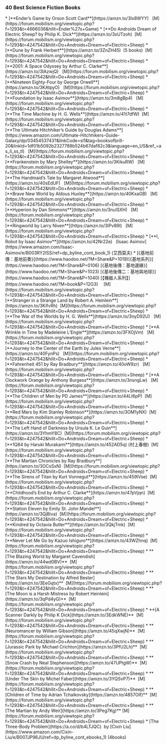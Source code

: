 <h3>40 Best Science Fiction Books </h3>
*   [**Ender’s Game by Orson Scott Card**](https://amzn.to/3Ix8WYY)   [M](https://forum.mobilism.org/viewtopic.php?f=1293&t=4666036&hilit=Ender%27s+Game)
*   [**Do Androids Dream of Electric Sheep? by Philip K. Dick**](https://amzn.to/3xUTzoh)  [M](https://forum.mobilism.org/viewtopic.php?f=1293&t=4247542&hilit=Do+Androids+Dream+of+Electric+Sheep)
*   [**Dune by Frank Herbert**](https://amzn.to/3ZnZH45)  (5 books)  [M](https://forum.mobilism.org/viewtopic.php?f=1293&t=4247542&hilit=Do+Androids+Dream+of+Electric+Sheep)
*   [**2001: A Space Odyssey by Arthur C. Clarke**](https://amzn.to/3IAzwjQ)   [M](https://forum.mobilism.org/viewtopic.php?f=1293&t=4247542&hilit=Do+Androids+Dream+of+Electric+Sheep)
*   [**Nineteen Eighty-Four by George Orwell**](https://amzn.to/3KAtpyO)   [M](https://forum.mobilism.org/viewtopic.php?f=1293&t=4247542&hilit=Do+Androids+Dream+of+Electric+Sheep)
*   [**Foundation by Isaac Asimov**](https://amzn.to/3m8gBp4)   [M](https://forum.mobilism.org/viewtopic.php?f=1293&t=4247542&hilit=Do+Androids+Dream+of+Electric+Sheep)
*   [**The Time Machine by H. G. Wells**](https://amzn.to/41t7dfW)  [M](https://forum.mobilism.org/viewtopic.php?f=1293&t=4247542&hilit=Do+Androids+Dream+of+Electric+Sheep) 
*   [**The Ultimate Hitchhiker’s Guide by Douglas Adams**](https://www.amazon.com/Ultimate-Hitchhikers-Guide-Galaxy/dp/0345453743?&linkCode=sl1&tag=booksofbrill-20&linkId=1df01b5092b2327788b524b67daf82c3&language=en_US&ref_=as_li_ss_tl)   [M](https://forum.mobilism.org/viewtopic.php?f=1293&t=4247542&hilit=Do+Androids+Dream+of+Electric+Sheep)
*   [**Frankenstein by Mary Shelley**](https://amzn.to/3KikuRW)   [M](https://forum.mobilism.org/viewtopic.php?f=1293&t=4247542&hilit=Do+Androids+Dream+of+Electric+Sheep)
*   [**The Handmaid’s Tale by Margaret Atwood**](https://amzn.to/40sEdUF)   [M](https://forum.mobilism.org/viewtopic.php?f=1293&t=4247542&hilit=Do+Androids+Dream+of+Electric+Sheep)
*   [**Brave New World by Aldous Huxley**](https://amzn.to/40KxaGB)   [M](https://forum.mobilism.org/viewtopic.php?f=1293&t=4247542&hilit=Do+Androids+Dream+of+Electric+Sheep)
*   [**Hyperion by Dan Simmons**](https://amzn.to/3nuISXH)   [M](https://forum.mobilism.org/viewtopic.php?f=1293&t=4247542&hilit=Do+Androids+Dream+of+Electric+Sheep)
*   [**Ringworld by Larry Niven**](https://amzn.to/3lPv89l)   [M](https://forum.mobilism.org/viewtopic.php?f=1293&t=4247542&hilit=Do+Androids+Dream+of+Electric+Sheep)
*   [**I, Robot by Isaac Asimov**](https://amzn.to/42Nr22e)   [Isaac Asimov](https://www.amazon.com/Isaac-Asimov/e/B003RY2ISS/ref=dp_byline_cont_book_1) (艾西莫夫)
*   [《基地前傳：基地前奏》](https://www.haodoo.net/?M=Share&P=1019)[《基地系列》](https://www.haodoo.net/?M=Share&P=0106)  
    [《基地後傳：基地邊緣》](https://www.haodoo.net/?M=Share&P=1023)  
    [《基地後傳二：基地與地球》](https://www.haodoo.net/?M=Share&P=1040)  
    [【機器人系列】](https://www.haodoo.net/?M=book&P=12G3)　 [M](https://forum.mobilism.org/viewtopic.php?f=1293&t=4247542&hilit=Do+Androids+Dream+of+Electric+Sheep)
*   [**Stranger in a Strange Land by Robert A. Heinlein**](https://amzn.to/3KifvRh)  [M](https://forum.mobilism.org/viewtopic.php?f=1293&t=4247542&hilit=Do+Androids+Dream+of+Electric+Sheep)
*   [**The War of the Worlds by H. G. Wells**](https://amzn.to/3nyD92U)   [M](https://forum.mobilism.org/viewtopic.php?f=1293&t=4247542&hilit=Do+Androids+Dream+of+Electric+Sheep)
*   [**A Wrinkle in Time by Madeleine L’Engle**](https://amzn.to/3FXOjVm)   [M](https://forum.mobilism.org/viewtopic.php?f=1293&t=4247542&hilit=Do+Androids+Dream+of+Electric+Sheep)
*   [**Journey to the Center of the Earth by Jules Verne**](https://amzn.to/40FynPs)   [M](https://forum.mobilism.org/viewtopic.php?f=1293&t=4247542&hilit=Do+Androids+Dream+of+Electric+Sheep)
*   [**Fahrenheit 451 by Ray Bradbury**](https://amzn.to/40oW9zr)   [M](https://forum.mobilism.org/viewtopic.php?f=1293&t=4247542&hilit=Do+Androids+Dream+of+Electric+Sheep)
*   [**A Clockwork Orange by Anthony Burgess**](https://amzn.to/3nsngLw)   [M](https://forum.mobilism.org/viewtopic.php?f=1293&t=4247542&hilit=Do+Androids+Dream+of+Electric+Sheep)
*   [**The Children of Men by PD James**](https://amzn.to/44LI6pP)  [M](https://forum.mobilism.org/viewtopic.php?f=1293&t=4247542&hilit=Do+Androids+Dream+of+Electric+Sheep)
*   [**Red Mars by Kim Stanley Robinson**](https://amzn.to/3OM1yNX)  [M](https://forum.mobilism.org/viewtopic.php?f=1293&t=4247542&hilit=Do+Androids+Dream+of+Electric+Sheep)
*   [**The Left Hand of Darkness by Ursula K. Le Guin**](https://amzn.to/3YhmY8C)  [M](https://forum.mobilism.org/viewtopic.php?f=1293&t=4247542&hilit=Do+Androids+Dream+of+Electric+Sheep)
*   [**1Q84 by Haruki Murakami**](https://amzn.to/452AD5q) (村上春樹)  [M](https://forum.mobilism.org/viewtopic.php?f=1293&t=4247542&hilit=Do+Androids+Dream+of+Electric+Sheep)
*   [**The Martian Chronicles by Ray Bradbury**](https://amzn.to/3OCsSxN)  [M](https://forum.mobilism.org/viewtopic.php?f=1293&t=4247542&hilit=Do+Androids+Dream+of+Electric+Sheep)
*   [**The Sirens of Titan by Kurt Vonnegut**](https://amzn.to/459IVse)  [M](https://forum.mobilism.org/viewtopic.php?f=1293&t=4247542&hilit=Do+Androids+Dream+of+Electric+Sheep)
*   [**Childhood’s End by Arthur C. Clarke**](https://amzn.to/47pVjqn)  [M](https://forum.mobilism.org/viewtopic.php?f=1293&t=4247542&hilit=Do+Androids+Dream+of+Electric+Sheep)
*   [**Station Eleven by Emily St. John Mandel**](https://amzn.to/3QjBiva)  [M](https://forum.mobilism.org/viewtopic.php?f=1293&t=4247542&hilit=Do+Androids+Dream+of+Electric+Sheep)
*   [**Kindred by Octavia Butler**](https://amzn.to/3QkjTmk)  [M](https://forum.mobilism.org/viewtopic.php?f=1293&t=4247542&hilit=Do+Androids+Dream+of+Electric+Sheep)
*   [**Never Let Me Go by Kazuo Ishiguro**](https://amzn.to/43WZhnq)  [M](https://forum.mobilism.org/viewtopic.php?f=1293&t=4247542&hilit=Do+Androids+Dream+of+Electric+Sheep)
*   **[The Blazing World by Margaret Cavendish](https://amzn.to/44wd0BV)**  [M](https://forum.mobilism.org/viewtopic.php?f=1293&t=4247542&hilit=Do+Androids+Dream+of+Electric+Sheep)
*   **[The Stars My Destination by Alfred Bester](https://amzn.to/3EeGqtx)**  [M](https://forum.mobilism.org/viewtopic.php?f=1293&t=4247542&hilit=Do+Androids+Dream+of+Electric+Sheep)
*   **[The Moon is a Harsh Mistress by Robert Heinlein](https://amzn.to/3qPd4yG)**  [M](https://forum.mobilism.org/viewtopic.php?f=1293&t=4247542&hilit=Do+Androids+Dream+of+Electric+Sheep)
*   **[A Scanner Darkly by Philip K Dick](https://amzn.to/3EdkWNE)**  [M](https://forum.mobilism.org/viewtopic.php?f=1293&t=4247542&hilit=Do+Androids+Dream+of+Electric+Sheep)
*   **[Neuromancer by William Gibson](https://amzn.to/45qXwjN)**  [M](https://forum.mobilism.org/viewtopic.php?f=1293&t=4247542&hilit=Do+Androids+Dream+of+Electric+Sheep)
*   **[Jurassic Park by Michael Crichton](https://amzn.to/3PfU2Lh)**  [M](https://forum.mobilism.org/viewtopic.php?f=1293&t=4247542&hilit=Do+Androids+Dream+of+Electric+Sheep)
*   **[Snow Crash by Neal Stephenson](https://amzn.to/47UPtgW)**  [M](https://forum.mobilism.org/viewtopic.php?f=1293&t=4247542&hilit=Do+Androids+Dream+of+Electric+Sheep)
*   **[Under The Skin by Michel Faber](https://amzn.to/3YQSvP7)**  [M](https://forum.mobilism.org/viewtopic.php?f=1293&t=4247542&hilit=Do+Androids+Dream+of+Electric+Sheep)
*   **[Children of Time by Adrian Tchaikovsky](https://amzn.to/4857OIf)**  [M](https://forum.mobilism.org/viewtopic.php?f=1293&t=4247542&hilit=Do+Androids+Dream+of+Electric+Sheep)
*   **[The Martian by Andy Weir](https://amzn.to/3Peg7Kg)** [M](https://forum.mobilism.org/viewtopic.php?f=1293&t=4247542&hilit=Do+Androids+Dream+of+Electric+Sheep)
*   [The Three-Body Problem](https://a.co/d/b4LTJQC)  by [Cixin Liu](https://www.amazon.com/Cixin-Liu/e/B007JP96JU/ref=dp_byline_cont_ebooks_1) (4books)
